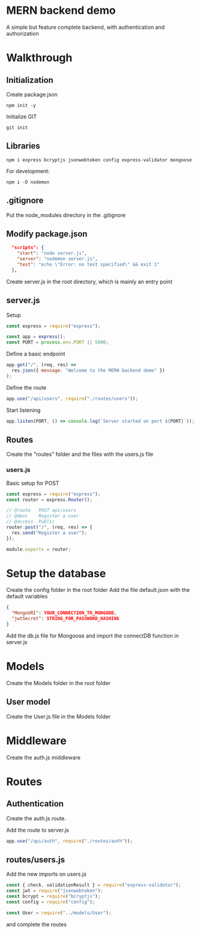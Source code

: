 # MERN backend demo

A simple but feature complete backend, with authentication and authorization

# Walkthrough

## Initialization

Create package.json

```
npm init -y
```

Initialize GIT

```
git init
```

## Libraries

```
npm i express bcryptjs jsonwebtoken config express-validator mongoose
```

For development:

```
npm i -D nodemon
```

## .gitignore

Put the node_modules directory in the .gitignore

## Modify package.json

```json
  "scripts": {
    "start": "node server.js",
    "server": "nodemon server.js",
    "test": "echo \"Error: no test specified\" && exit 1"
  },
```

Create server.js in the root directory, which is mainly an entry point

## server.js

Setup

```js
const express = require("express");

const app = express();
const PORT = process.env.PORT || 5000;
```

Define a basic endpoint

```js
app.get("/", (req, res) =>
  res.json({ message: "Welcome to the MERN backend demo" })
);
```

Define the route

```js
app.use("/api/users", require("./routes/users"));
```

Start listening

```js
app.listen(PORT, () => console.log(`Server started on port ${PORT}`));
```

## Routes

Create the "routes" folder and the files with the users.js file

### users.js

Basic setup for POST

```js
const express = require("express");
const router = express.Router();

// @route   POST api/users
// @desc    Register a user
// @access  Public
router.post("/", (req, res) => {
  res.send("Register a user");
});

module.exports = router;
```

# Setup the database

Create the config folder in the root folder
Add the file default.json with the default variables

```json
{
  "MongoURI": YOUR_CONNECTION_TO_MONGODB,
  "jwtSecret": STRING_FOR_PASSWORD_HASHING
}
```

Add the db.js file for Mongoose and import the connectDB function in server.js

# Models

Create the Models folder in the root folder

## User model

Create the User.js file in the Models folder

# Middleware

Create the auth.js middleware

# Routes

## Authentication

Create the auth.js route.

Add the route to server.js

```js
app.use("/api/auth", require("./routes/auth"));
```

## routes/users.js

Add the new imports on users.js

```js
const { check, validationResult } = require("express-validator");
const jwt = require("jsonwebtoken");
const bcrypt = require("bcryptjs");
const config = require("config");

const User = require("../models/User");
```

and complete the routes
